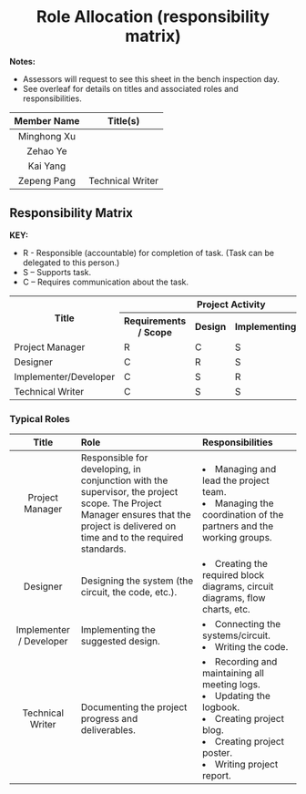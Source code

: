 <h1 align="center">
  Role Allocation (responsibility matrix)
</h1>

**Notes:**
- Assessors will request to see this sheet in the bench inspection day.
- See overleaf for details on titles and associated roles and responsibilities.

| Member Name | Title(s)
|     :-:     | :-:
| Minghong Xu |
| Zehao Ye    |
| Kai Yang    |
| Zepeng Pang | Technical Writer


## Responsibility Matrix

**KEY:**
- R - Responsible (accountable) for completion of task. (Task can be delegated to this person.)
- S – Supports task.
- C – Requires communication about the task.

<table>
    <tr>
        <th rowspan="2">Title</th>
        <th colspan="4">Project Activity</th>
        <th colspan="4">Deliverables</th>
    </tr>
    <tr>
        <th>Requirements / Scope</th>
        <th>Design</th>
        <th>Implementing</th>
        <th>Testing</th>
        <th>Poster</th>
        <th>Blog</th>
        <th>Bench</th>
        <th>Report</th>
    </tr>
    <tr>
        <td>Project Manager</td>
        <td>R</td>
        <td>C</td>
        <td>S</td>
        <td>S</td>
        <td>S</td>
        <td>S</td>
        <td>S</td>
        <td>S/R</td>
    </tr>
    <tr>
        <td>Designer</td>
        <td>C</td>
        <td>R</td>
        <td>S</td>
        <td>S</td>
        <td>S</td>
        <td>S</td>
        <td>S</td>
        <td>S</td>
    </tr>
    <tr>
        <td>Implementer/Developer</td>
        <td>C</td>
        <td>S</td>
        <td>R</td>
        <td>S</td>
        <td>C</td>
        <td>C</td>
        <td>R</td>
        <td>S</td>
    </tr>
    <tr>
        <td>Technical Writer</td>
        <td>C</td>
        <td>S</td>
        <td>S</td>
        <td>S</td>
        <td>R</td>
        <td>R</td>
        <td>C</td>
        <td>R</td>
    </tr>
</table>

### Typical Roles
| Title | Role | Responsibilities |
| :-: |:- |:- |
| Project Manager | Responsible for developing, in conjunction with the supervisor, the project scope. The Project Manager ensures that the project is delivered on time and to the required standards. | <ur><li>Managing and lead the project team.</li><li>Managing the coordination of the partners and the working groups.</li></ur>
| Designer | Designing the system (the circuit, the code, etc.). | <ur><li>Creating the required block diagrams, circuit diagrams, flow charts, etc.</li></ur>
| Implementer / Developer | Implementing the suggested design. | <ur><li>Connecting the systems/circuit.</li><li>Writing the code.</li></ur>
| Technical Writer | Documenting the project progress and deliverables. | <ur><li>Recording and maintaining all meeting logs.</li><li>Updating the logbook.</li><li>Creating project blog.</li><li>Creating project poster.</li><li>Writing project report.</li></ur>
